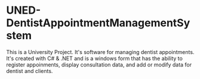 # UNED-DentistAppointmentManagementSystem
This is a University Project. It's software for managing dentist appointments. It's created with C# &amp; .NET and is a windows form that has the ability to register appoinments, display consultation data, and add or modify data for dentist and clients.
